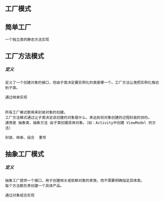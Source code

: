 
## 工厂模式

## 简单工厂

    一个独立类的静态方法实现

## 工厂方法模式

##### 定义
    
    定义了一个创建对象的接口，但由子类决定要实例化的类是哪一个。工厂方法让类把实例化推迟到子类。

    通过继承实现

######
    所有工厂模式都用来封装对象的创建。
    工厂方法模式通过让子类决定该创建的对象是什么，来达到将对象创建的过程封装的目的。
    通常是 抽象类，抽象方法 由子类创建具体对象。（如：Activity中创建 ViewModel 的方法）
    
    封装、继承、组合  重写
    
## 抽象工厂模式

##### 定义

    抽象工厂提供一个接口，用于创建相关或依赖对象的家族，而不需要明确指定具体类。
    每个方法都负责创建一个具体产品。
    
    通过对象组合实现
        
